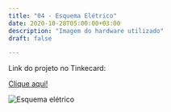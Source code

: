 ```yaml
---
title: "04 - Esquema Elétrico"
date: 2020-10-28T05:00:00+03:00
description: "Imagem do hardware utilizado"
draft: false

---
```


Link do projeto no Tinkecard:

[Clique aqui!](https://www.tinkercad.com/things/lSpde9uKies)

![Esquema elétrico](../esquema_eletrico.jpg)
